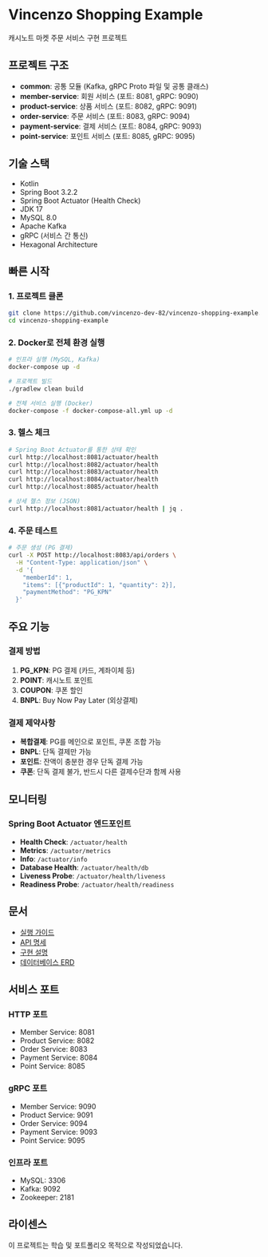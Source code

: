 # Vincenzo Shopping Example

캐시노트 마켓 주문 서비스 구현 프로젝트

## 프로젝트 구조

- **common**: 공통 모듈 (Kafka, gRPC Proto 파일 및 공통 클래스)
- **member-service**: 회원 서비스 (포트: 8081, gRPC: 9090)
- **product-service**: 상품 서비스 (포트: 8082, gRPC: 9091)
- **order-service**: 주문 서비스 (포트: 8083, gRPC: 9094)
- **payment-service**: 결제 서비스 (포트: 8084, gRPC: 9093)
- **point-service**: 포인트 서비스 (포트: 8085, gRPC: 9095)

## 기술 스택

- Kotlin
- Spring Boot 3.2.2
- Spring Boot Actuator (Health Check)
- JDK 17
- MySQL 8.0
- Apache Kafka
- gRPC (서비스 간 통신)
- Hexagonal Architecture

## 빠른 시작

### 1. 프로젝트 클론
```bash
git clone https://github.com/vincenzo-dev-82/vincenzo-shopping-example.git
cd vincenzo-shopping-example
```

### 2. Docker로 전체 환경 실행
```bash
# 인프라 실행 (MySQL, Kafka)
docker-compose up -d

# 프로젝트 빌드
./gradlew clean build

# 전체 서비스 실행 (Docker)
docker-compose -f docker-compose-all.yml up -d
```

### 3. 헬스 체크
```bash
# Spring Boot Actuator를 통한 상태 확인
curl http://localhost:8081/actuator/health
curl http://localhost:8082/actuator/health
curl http://localhost:8083/actuator/health
curl http://localhost:8084/actuator/health
curl http://localhost:8085/actuator/health

# 상세 헬스 정보 (JSON)
curl http://localhost:8081/actuator/health | jq .
```

### 4. 주문 테스트
```bash
# 주문 생성 (PG 결제)
curl -X POST http://localhost:8083/api/orders \
  -H "Content-Type: application/json" \
  -d '{
    "memberId": 1,
    "items": [{"productId": 1, "quantity": 2}],
    "paymentMethod": "PG_KPN"
  }'
```

## 주요 기능

### 결제 방법
1. **PG_KPN**: PG 결제 (카드, 계좌이체 등)
2. **POINT**: 캐시노트 포인트
3. **COUPON**: 쿠폰 할인
4. **BNPL**: Buy Now Pay Later (외상결제)

### 결제 제약사항
- **복합결제**: PG를 메인으로 포인트, 쿠폰 조합 가능
- **BNPL**: 단독 결제만 가능
- **포인트**: 잔액이 충분한 경우 단독 결제 가능
- **쿠폰**: 단독 결제 불가, 반드시 다른 결제수단과 함께 사용

## 모니터링

### Spring Boot Actuator 엔드포인트
- **Health Check**: `/actuator/health`
- **Metrics**: `/actuator/metrics`
- **Info**: `/actuator/info`
- **Database Health**: `/actuator/health/db`
- **Liveness Probe**: `/actuator/health/liveness`
- **Readiness Probe**: `/actuator/health/readiness`

## 문서

- [실행 가이드](EXECUTION_GUIDE.md)
- [API 명세](API_SPECIFICATION.md)
- [구현 설명](IMPLEMENTATION_GUIDE.md)
- [데이터베이스 ERD](DATABASE_ERD.md)

## 서비스 포트

### HTTP 포트
- Member Service: 8081
- Product Service: 8082
- Order Service: 8083
- Payment Service: 8084
- Point Service: 8085

### gRPC 포트
- Member Service: 9090
- Product Service: 9091
- Order Service: 9094
- Payment Service: 9093
- Point Service: 9095

### 인프라 포트
- MySQL: 3306
- Kafka: 9092
- Zookeeper: 2181

## 라이센스

이 프로젝트는 학습 및 포트폴리오 목적으로 작성되었습니다.
